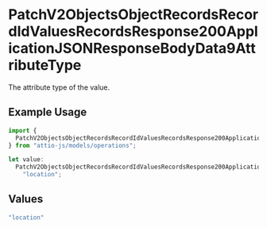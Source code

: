 # PatchV2ObjectsObjectRecordsRecordIdValuesRecordsResponse200ApplicationJSONResponseBodyData9AttributeType

The attribute type of the value.

## Example Usage

```typescript
import {
  PatchV2ObjectsObjectRecordsRecordIdValuesRecordsResponse200ApplicationJSONResponseBodyData9AttributeType,
} from "attio-js/models/operations";

let value:
  PatchV2ObjectsObjectRecordsRecordIdValuesRecordsResponse200ApplicationJSONResponseBodyData9AttributeType =
    "location";
```

## Values

```typescript
"location"
```